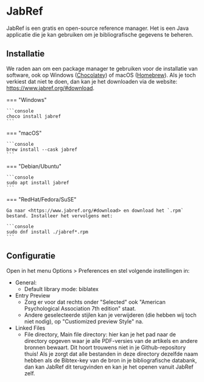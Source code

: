 # JabRef

JabRef is een gratis en open-source reference manager. Het is een Java applicatie die je kan gebruiken om je bibliografische gegevens te beheren.

## Installatie

We raden aan om een package manager te gebruiken voor de installatie van software, ook op Windows ([Chocolatey](https://chocolatey.org)) of macOS ([Homebrew](https://brew.sh/)). Als je toch verkiest dat niet te doen, dan kan je het downloaden via de website: <https://www.jabref.org/#download>.

=== "Windows"

    ```console
    choco install jabref
    ```

=== "macOS"

    ```console
    brew install --cask jabref
    ```

=== "Debian/Ubuntu"

    ```console
    sudo apt install jabref
    ```

=== "RedHat/Fedora/SuSE"

    Ga naar <https://www.jabref.org/#download> en download het `.rpm` bestand. Installeer het vervolgens met:

    ```console
    sudo dnf install ./jabref*.rpm
    ```

## Configuratie

Open in het menu Options > Preferences en stel volgende instellingen in:

- General:
    - Default library mode: biblatex
- Entry Preview
    - Zorg er voor dat rechts onder "Selected" ook "American Psychological Association 7th edition" staat.
    - Andere geselecteerde stijlen kan je verwijderen (die hebben wij toch niet nodig), op "Custiomized preview Style" na.
- Linked Files
    - File directory, Main file directory: hier kan je het pad naar de directory opgeven waar je alle PDF-versies van de artikels en andere bronnen bewaart. Dit hoort trouwens niet in je Github-repository thuis! Als je zorgt dat alle bestanden in deze directory dezelfde naam hebben als de Bibtex-key van de bron in je bibliografische databank, dan kan JabRef dit terugvinden en kan je het openen vanuit JabRef zelf.
